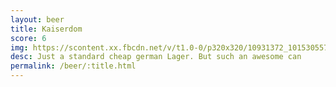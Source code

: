 ```yaml
---
layout: beer
title: Kaiserdom
score: 6
img: https://scontent.xx.fbcdn.net/v/t1.0-0/p320x320/10931372_10153055725393745_7415839926658912556_n.jpg?oh=4ece6f11e81dedd6bd52998daff490ea&oe=58C8DF2B
desc: Just a standard cheap german Lager. But such an awesome can
permalink: /beer/:title.html
---
```

